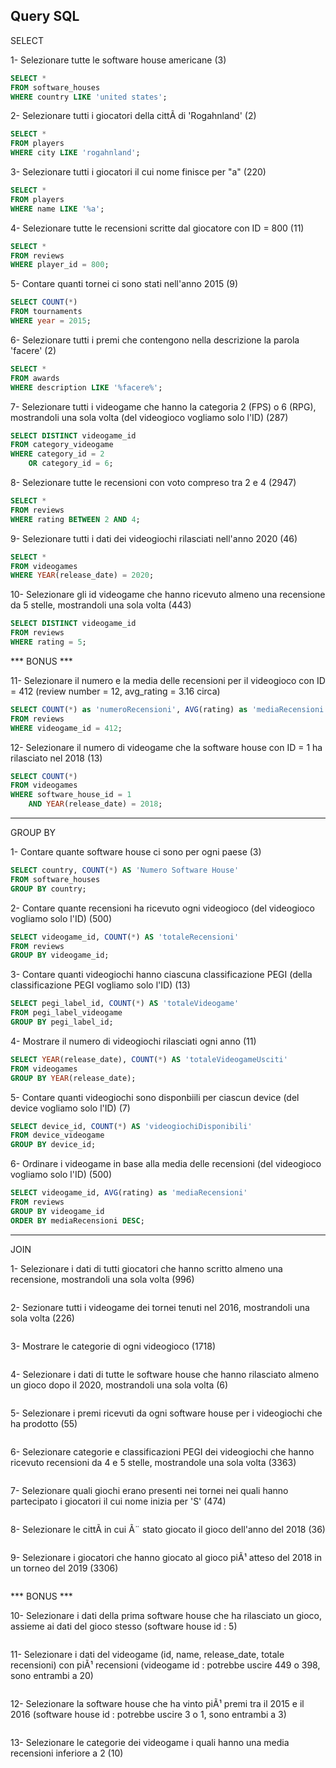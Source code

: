 ## Query SQL

SELECT

1- Selezionare tutte le software house americane (3)
```sql
SELECT *
FROM software_houses
WHERE country LIKE 'united states';
```

2- Selezionare tutti i giocatori della cittÃ di 'Rogahnland' (2)
```sql
SELECT *
FROM players
WHERE city LIKE 'rogahnland';
```

3- Selezionare tutti i giocatori il cui nome finisce per "a" (220)
```sql
SELECT *
FROM players
WHERE name LIKE '%a';
```

4- Selezionare tutte le recensioni scritte dal giocatore con ID = 800 (11)
```sql
SELECT *
FROM reviews
WHERE player_id = 800;
```

5- Contare quanti tornei ci sono stati nell'anno 2015 (9)
```sql
SELECT COUNT(*)
FROM tournaments
WHERE year = 2015;
```

6- Selezionare tutti i premi che contengono nella descrizione la parola 'facere' (2)
```sql
SELECT *
FROM awards
WHERE description LIKE '%facere%';
```

7- Selezionare tutti i videogame che hanno la categoria 2 (FPS) o 6 (RPG), mostrandoli una sola volta (del videogioco vogliamo solo l'ID) (287)
```sql
SELECT DISTINCT videogame_id
FROM category_videogame
WHERE category_id = 2
	OR category_id = 6;
```

8- Selezionare tutte le recensioni con voto compreso tra 2 e 4 (2947)
```sql
SELECT *
FROM reviews
WHERE rating BETWEEN 2 AND 4;
```

9- Selezionare tutti i dati dei videogiochi rilasciati nell'anno 2020 (46)
```sql
SELECT *
FROM videogames
WHERE YEAR(release_date) = 2020;
```

10- Selezionare gli id videogame che hanno ricevuto almeno una recensione da 5 stelle, mostrandoli una sola volta (443)
```sql
SELECT DISTINCT videogame_id
FROM reviews
WHERE rating = 5;
```

*** BONUS ***

11- Selezionare il numero e la media delle recensioni per il videogioco con ID = 412 (review number = 12, avg_rating = 3.16 circa)
```sql
SELECT COUNT(*) as 'numeroRecensioni', AVG(rating) as 'mediaRecensioni'
FROM reviews
WHERE videogame_id = 412;
```

12- Selezionare il numero di videogame che la software house con ID = 1 ha rilasciato nel 2018 (13)
```sql
SELECT COUNT(*)
FROM videogames
WHERE software_house_id = 1
	AND YEAR(release_date) = 2018;
```

---

GROUP BY

1- Contare quante software house ci sono per ogni paese (3)
```sql
SELECT country, COUNT(*) AS 'Numero Software House'
FROM software_houses
GROUP BY country;
```

2- Contare quante recensioni ha ricevuto ogni videogioco (del videogioco vogliamo solo l'ID) (500)
```sql
SELECT videogame_id, COUNT(*) AS 'totaleRecensioni'
FROM reviews
GROUP BY videogame_id;
```

3- Contare quanti videogiochi hanno ciascuna classificazione PEGI (della classificazione PEGI vogliamo solo l'ID) (13)
```sql
SELECT pegi_label_id, COUNT(*) AS 'totaleVideogame'
FROM pegi_label_videogame
GROUP BY pegi_label_id;
```

4- Mostrare il numero di videogiochi rilasciati ogni anno (11)
```sql
SELECT YEAR(release_date), COUNT(*) AS 'totaleVideogameUsciti'
FROM videogames
GROUP BY YEAR(release_date);
```

5- Contare quanti videogiochi sono disponbiili per ciascun device (del device vogliamo solo l'ID) (7)
```sql
SELECT device_id, COUNT(*) AS 'videogiochiDisponibili'
FROM device_videogame
GROUP BY device_id;
```

6- Ordinare i videogame in base alla media delle recensioni (del videogioco vogliamo solo l'ID) (500)
```sql
SELECT videogame_id, AVG(rating) as 'mediaRecensioni'
FROM reviews
GROUP BY videogame_id
ORDER BY mediaRecensioni DESC;
```

---

JOIN

1- Selezionare i dati di tutti giocatori che hanno scritto almeno una recensione, mostrandoli una sola volta (996)
```sql

```

2- Sezionare tutti i videogame dei tornei tenuti nel 2016, mostrandoli una sola volta (226)
```sql

```

3- Mostrare le categorie di ogni videogioco (1718)
```sql

```

4- Selezionare i dati di tutte le software house che hanno rilasciato almeno un gioco dopo il 2020, mostrandoli una sola volta (6)
```sql

```

5- Selezionare i premi ricevuti da ogni software house per i videogiochi che ha prodotto (55)
```sql

```

6- Selezionare categorie e classificazioni PEGI dei videogiochi che hanno ricevuto recensioni da 4 e 5 stelle, mostrandole una sola volta (3363)
```sql

```

7- Selezionare quali giochi erano presenti nei tornei nei quali hanno partecipato i giocatori il cui nome inizia per 'S' (474)
```sql

```

8- Selezionare le cittÃ in cui Ã¨ stato giocato il gioco dell'anno del 2018 (36)
```sql

```

9- Selezionare i giocatori che hanno giocato al gioco piÃ¹ atteso del 2018 in un torneo del 2019 (3306)
```sql

```

*** BONUS ***

10- Selezionare i dati della prima software house che ha rilasciato un gioco, assieme ai dati del gioco stesso (software house id : 5)
```sql

```

11- Selezionare i dati del videogame (id, name, release_date, totale recensioni) con piÃ¹ recensioni (videogame id : potrebbe uscire 449 o 398, sono entrambi a 20)
```sql

```

12- Selezionare la software house che ha vinto piÃ¹ premi tra il 2015 e il 2016 (software house id : potrebbe uscire 3 o 1, sono entrambi a 3)
```sql

```

13- Selezionare le categorie dei videogame i quali hanno una media recensioni inferiore a 2 (10)
```sql

```
